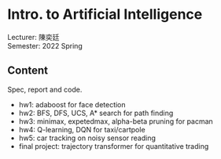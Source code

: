 # Intro. to Artificial Intelligence
Lecturer: 陳奕廷\
Semester: 2022 Spring
## Content
Spec, report and code.
- hw1: adaboost for face detection
- hw2: BFS, DFS, UCS, A* search for path finding
- hw3: minimax, expetedmax, alpha-beta pruning for pacman
- hw4: Q-learning, DQN for taxi/cartpole
- hw5: car tracking on noisy sensor reading
- final project: trajectory transformer for quantitative trading